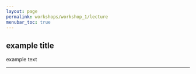```yaml
---
layout: page
permalink: workshops/workshop_1/lecture
menubar_toc: true
---
```


<script src="{{ site.baseurl }}/assets/js/vanilla-back-to-top.min.js"></script>
<script>addBackToTop()</script>



## example title

example text

---

